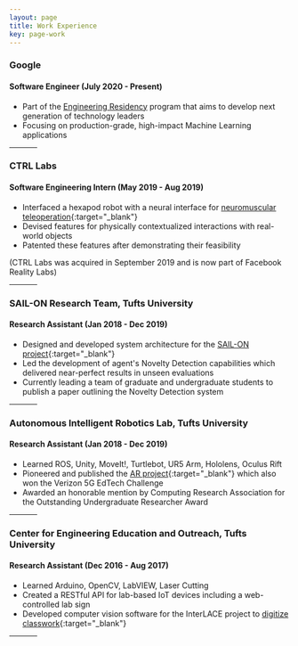 ```yaml
---
layout: page
title: Work Experience
key: page-work
---
```


### Google
#### Software Engineer (July 2020 - Present)

* Part of the [Engineering Residency](https://www.google.com/about/careers/students/engres.html) program that aims to develop next generation of technology leaders
* Focusing on production-grade, high-impact Machine Learning applications 

<hr align="center" width="10%">

### CTRL Labs
#### Software Engineering Intern (May 2019 - Aug 2019)

* Interfaced a hexapod robot with a neural interface for [neuromuscular teleoperation](/projects#robot-teleoperation-through-neuromuscular-control){:target="_blank"}
* Devised features for physically contextualized interactions with real-world objects
* Patented these features after demonstrating their feasibility

(CTRL Labs was acquired in September 2019 and is now part of Facebook Reality Labs)

<hr align="center" width="10%">

### SAIL-ON Research Team, Tufts University
#### Research Assistant (Jan 2018 - Dec 2019)

* Designed and developed system architecture for the [SAIL-ON project](/projects#novelty-oriented-ai-agent---darpa-sail-on-project){:target="_blank"}
* Led the development of agent's Novelty Detection capabilities which delivered near-perfect results in unseen evaluations
* Currently leading a team of graduate and undergraduate students to publish a paper outlining the Novelty Detection system

<hr align="center" width="10%">

### Autonomous Intelligent Robotics Lab, Tufts University
#### Research Assistant (Jan 2018 - Dec 2019)

* Learned ROS, Unity, MoveIt!, Turtlebot, UR5 Arm, Hololens, Oculus Rift
* Pioneered and published the [AR project](/projects#visualizing-a-robots-perspective-in-augmented-reality){:target="_blank"} which also won the Verizon 5G EdTech Challenge
* Awarded an honorable mention by Computing Research Association for the Outstanding Undergraduate Researcher Award

<hr align="center" width="10%">

### Center for Engineering Education and Outreach, Tufts University
#### Research Assistant (Dec 2016 - Aug 2017)

* Learned Arduino, OpenCV, LabVIEW, Laser Cutting
* Created a RESTful API for lab-based IoT devices including a web-controlled lab sign
* Developed computer vision software for the InterLACE project to [digitize classwork](/projects#programming-robots-through-paper-worksheets){:target="_blank"}

<hr align="center" width="10%">